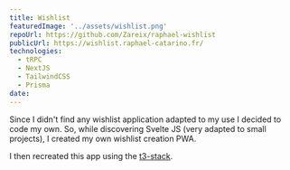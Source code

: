 ```yaml
---
title: Wishlist
featuredImage: '../assets/wishlist.png'
repoUrl: https://github.com/Zareix/raphael-wishlist
publicUrl: https://wishlist.raphael-catarino.fr/
technologies:
  - tRPC
  - NextJS
  - TailwindCSS
  - Prisma
date:
---
```


Since I didn't find any wishlist application adapted to my use I decided to code my own. So, while discovering Svelte JS (very adapted to small projects), I created my own wishlist creation PWA.

I then recreated this app using the [t3-stack](https://create.t3.gg/).
